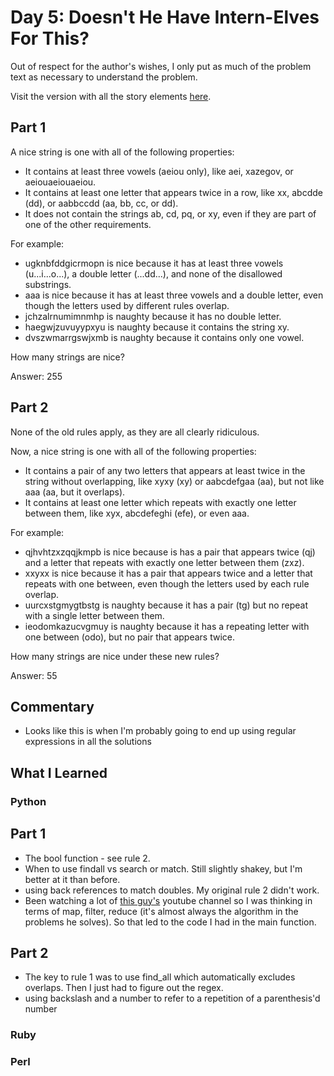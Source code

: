 # Day 5: Doesn't He Have Intern-Elves For This?

Out of respect for the author's wishes, I only put as much of the problem text as necessary to understand the problem.

Visit the version with all the story elements [here](https://adventofcode.com/2015/day/5).

## Part 1
A nice string is one with all of the following properties:

- It contains at least three vowels (aeiou only), like aei, xazegov, or aeiouaeiouaeiou.
- It contains at least one letter that appears twice in a row, like xx, abcdde (dd), or aabbccdd (aa, bb, cc, or dd).
- It does not contain the strings ab, cd, pq, or xy, even if they are part of one of the other requirements.

For example:

- ugknbfddgicrmopn is nice because it has at least three vowels (u...i...o...), a double letter (...dd...), and none of the disallowed substrings.
- aaa is nice because it has at least three vowels and a double letter, even though the letters used by different rules overlap.
- jchzalrnumimnmhp is naughty because it has no double letter.
- haegwjzuvuyypxyu is naughty because it contains the string xy.
- dvszwmarrgswjxmb is naughty because it contains only one vowel.

How many strings are nice?

Answer: 255

## Part 2
None of the old rules apply, as they are all clearly ridiculous.

Now, a nice string is one with all of the following properties:

- It contains a pair of any two letters that appears at least twice in the string without overlapping, like xyxy (xy) or aabcdefgaa (aa), but not like aaa (aa, but it overlaps).
- It contains at least one letter which repeats with exactly one letter between them, like xyx, abcdefeghi (efe), or even aaa.

For example:

- qjhvhtzxzqqjkmpb is nice because is has a pair that appears twice (qj) and a letter that repeats with exactly one letter between them (zxz).
- xxyxx is nice because it has a pair that appears twice and a letter that repeats with one between, even though the letters used by each rule overlap.
- uurcxstgmygtbstg is naughty because it has a pair (tg) but no repeat with a single letter between them.
- ieodomkazucvgmuy is naughty because it has a repeating letter with one between (odo), but no pair that appears twice.

How many strings are nice under these new rules?

Answer: 55
## Commentary

- Looks like this is when I'm probably going to end up using regular expressions in all the solutions

## What I Learned

### Python
## Part 1
- The bool function - see rule 2.
- When to use findall vs search or match. Still slightly shakey, but I'm better at it than before.
- using back references to match doubles. My original rule 2 didn't work. 
- Been watching a lot of [this guy's](https://www.youtube.com/channel/UC1kBxkk2bcG78YBX7LMl9pQ) youtube channel so I was thinking in terms of map, filter, reduce (it's almost always the algorithm in the problems he solves). So that led to the code I had in the main function. 

## Part 2
- The key to rule 1 was to use find_all which automatically excludes overlaps. Then I just had to figure out the regex.
- using backslash and a number to refer to a repetition of a parenthesis'd number
### Ruby

### Perl